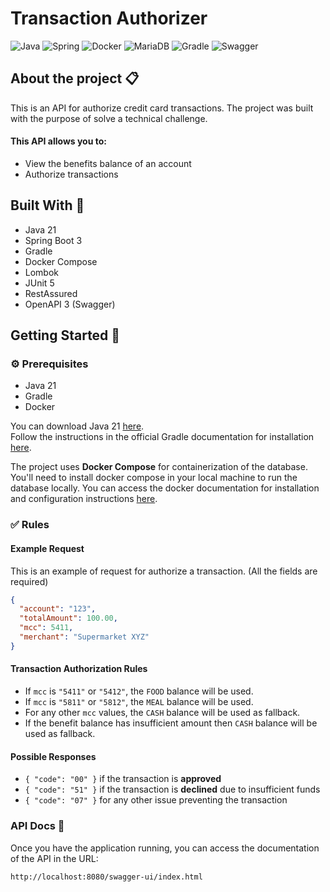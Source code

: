 # Transaction Authorizer

![Java](https://img.shields.io/badge/java_21-%23ED8B00.svg?style=for-the-badge&logo=openjdk&logoColor=white)
![Spring](https://img.shields.io/badge/spring_boot_3-%236DB33F.svg?style=for-the-badge&logo=springboot&logoColor=white)
![Docker](https://img.shields.io/badge/docker-%230db7ed.svg?style=for-the-badge&logo=docker&logoColor=white)
![MariaDB](https://img.shields.io/badge/MariaDB-003545?style=for-the-badge&logo=mariadb&logoColor=white)
![Gradle](https://img.shields.io/badge/Gradle-02303A.svg?style=for-the-badge&logo=Gradle&logoColor=white)
![Swagger](https://img.shields.io/badge/-Swagger-%23Clojure?style=for-the-badge&logo=swagger&logoColor=white)

## About the project 📋

This is an API for authorize credit card transactions. The project was built with the purpose of solve a technical challenge.

#### This API allows you to:

- View the benefits balance of an account
- Authorize transactions

## Built With 🔨

- Java 21
- Spring Boot 3
- Gradle
- Docker Compose
- Lombok
- JUnit 5
- RestAssured
- OpenAPI 3 (Swagger)

## Getting Started 🚀

### ⚙️ Prerequisites

- Java 21
- Gradle
- Docker

You can download Java 21 [here](https://adoptium.net/temurin/releases/).\
Follow the instructions in the official Gradle documentation for installation [here](https://gradle.org/install/).

The project uses **Docker Compose** for containerization of the database. You'll need to install docker compose in your local machine to run the database locally.
You can access the docker documentation for installation and configuration instructions [here](https://docs.docker.com/engine/install/).

### ‍✅️ Rules

#### Example Request

This is an example of request for authorize a transaction. (All the fields are required)

```json
{
  "account": "123",
  "totalAmount": 100.00,
  "mcc": 5411,
  "merchant": "Supermarket XYZ"
}
```

#### Transaction Authorization Rules
- If `mcc` is `"5411"` or `"5412"`, the `FOOD` balance will be used.
- If `mcc` is `"5811"` or `"5812"`, the `MEAL` balance will be used.
- For any other `mcc` values, the `CASH` balance will be used as fallback.
- If the benefit balance has insufficient amount then `CASH` balance will be used as fallback.

#### Possible Responses
- `{ "code": "00" }` if the transaction is **approved**
- `{ "code": "51" }` if the transaction is **declined** due to insufficient funds
- `{ "code": "07" }` for any other issue preventing the transaction

### API Docs 📃

Once you have the application running, you can access the documentation of the API in the URL:

```
http://localhost:8080/swagger-ui/index.html
```
